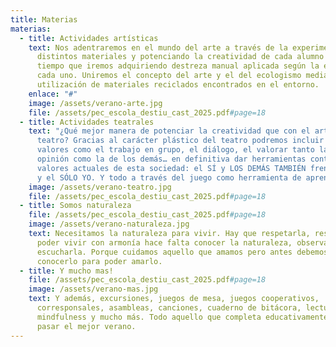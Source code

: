 ```yaml
---
title: Materias
materias:
  - title: Actividades artísticas
    text: Nos adentraremos en el mundo del arte a través de la experimentación con
      distintos materiales y potenciando la creatividad de cada alumno al mismo
      tiempo que iremos adquiriendo destreza manual aplicada según la edad de
      cada uno. Uniremos el concepto del arte y el del ecologismo mediante la
      utilización de materiales reciclados encontrados en el entorno.
    enlace: "#"
    image: /assets/verano-arte.jpg
    file: /assets/pec_escola_destiu_cast_2025.pdf#page=18
  - title: Actividades teatrales
    text: "¿Qué mejor manera de potenciar la creatividad que con el arte y el
      teatro? Gracias al carácter plástico del teatro podremos incluir otros
      valores como el trabajo en grupo, el diálogo, el valorar tanto la propia
      opinión como la de los demás… en definitiva dar herramientas contra los
      valores actuales de esta sociedad: el SÍ y LOS DEMÁS TAMBIÉN frente al NO
      y el SÓLO YO. Y todo a través del juego como herramienta de aprendizaje."
    image: /assets/verano-teatro.jpg
    file: /assets/pec_escola_destiu_cast_2025.pdf#page=18
  - title: Somos naturaleza
    file: /assets/pec_escola_destiu_cast_2025.pdf#page=18
    image: /assets/verano-naturaleza.jpg
    text: Necesitamos la naturaleza para vivir. Hay que respetarla, respirarla. Para
      poder vivir con armonía hace falta conocer la naturaleza, observarla y
      escucharla. Porque cuidamos aquello que amamos pero antes debemos
      conocerlo para poder amarlo.
  - title: Y mucho mas!
    file: /assets/pec_escola_destiu_cast_2025.pdf#page=18
    image: /assets/verano-mas.jpg
    text: Y además, excursiones, juegos de mesa, juegos cooperativos,
      corresponsales, asambleas, canciones, cuaderno de bitácora, lecturas,
      mindfulness y mucho más. Todo aquello que completa educativamente para
      pasar el mejor verano.
---
```

